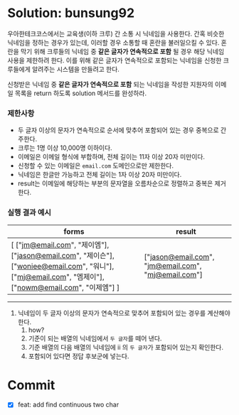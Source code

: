 # Solution: bunsung92

우아한테크코스에서는 교육생(이하 크루) 간 소통 시 닉네임을 사용한다. 
간혹 비슷한 닉네임을 정하는 경우가 있는데, 이러할 경우 소통할 때 혼란을 불러일으킬 수 있다.
혼란을 막기 위해 크루들의 닉네임 중 **같은 글자가 연속적으로 포함** 될 경우 해당 닉네임 사용을 제한하려 한다. 
이를 위해 같은 글자가 연속적으로 포함되는 닉네임을 신청한 크루들에게 알려주는 시스템을 만들려고 한다.

신청받은 닉네임 중 **같은 글자가 연속적으로 포함** 되는 닉네임을 작성한 지원자의 이메일 목록을 return 하도록 solution 메서드를 완성하라.

### 제한사항

- 두 글자 이상의 문자가 연속적으로 순서에 맞추어 포함되어 있는 경우 중복으로 간주한다.
- 크루는 1명 이상 10,000명 이하이다.
- 이메일은 이메일 형식에 부합하며, 전체 길이는 11자 이상 20자 미만이다.
- 신청할 수 있는 이메일은 `email.com` 도메인으로만 제한한다.
- 닉네임은 한글만 가능하고 전체 길이는 1자 이상 20자 미만이다.
- result는 이메일에 해당하는 부분의 문자열을 오름차순으로 정렬하고 중복은 제거한다.

### 실행 결과 예시

| forms | result |
| --- | --- |
| [ ["jm@email.com", "제이엠"], ["jason@email.com", "제이슨"], ["woniee@email.com", "워니"], ["mj@email.com", "엠제이"], ["nowm@email.com", "이제엠"] ]| ["jason@email.com", "jm@email.com", "mj@email.com"] |

***

1. 닉네임이 두 글자 이상의 문자가 연속적으로 맞추어 포함되어 있는 경우를 계산해야한다.
   1. how?
   2. 기준이 되는 배열의 닉네임에서 `두 글자`를 떼어 낸다.
   3. 기준 배열의 다음 배열의 닉네임에 ii 의 `두 글자`가 포함되어 있는지 확인한다.
   4. 포함되어 있다면 정답 후보군에 넣는다.

# Commit
- [x] feat: add find continuous two char